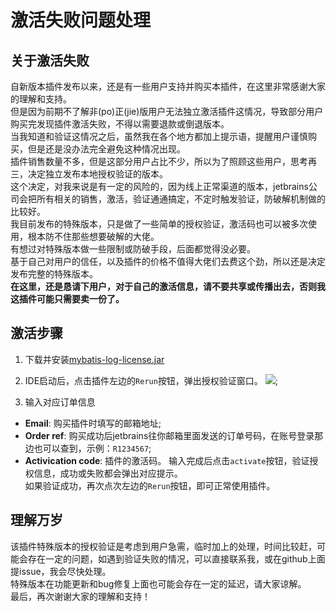 # 激活失败问题处理
## 关于激活失败
自新版本插件发布以来，还是有一些用户支持并购买本插件，在这里非常感谢大家的理解和支持。  
但是因为前期不了解非(po)正(jie)版用户无法独立激活插件这情况，导致部分用户购买完发现插件激活失败，不得以需要退款或倒退版本。  
当我知道和验证这情况之后，虽然我在各个地方都加上提示语，提醒用户谨慎购买，但是还是没办法完全避免这种情况出现。  
插件销售数量不多，但是这部分用户占比不少，所以为了照顾这些用户，思考再三，决定独立发布本地授权验证的版本。  
这个决定，对我来说是有一定的风险的，因为线上正常渠道的版本，jetbrains公司会把所有相关的销售，激活，验证通通搞定，不定时触发验证，防破解机制做的比较好。    
我目前发布的特殊版本，只是做了一些简单的授权验证，激活码也可以被多次使用，根本防不住那些想要破解的大佬。  
有想过对特殊版本做一些限制或防破手段，后面都觉得没必要。  
基于自己对用户的信任，以及插件的价格不值得大佬们去费这个劲，所以还是决定发布完整的特殊版本。  
**在这里，还是恳请下用户，对于自己的激活信息，请不要共享或传播出去，否则我这插件可能只需要卖一份了。**  

## 激活步骤
1. 下载并安装[mybatis-log-license.jar](https://raw.githubusercontent.com/kookob/mybatis-log-plugin/master/dist/mybatis-log-license.jar)
2. IDE启动后，点击插件左边的`Rerun`按钮，弹出授权验证窗口。
![](https://raw.githubusercontent.com/kookob/mybatis-log-plugin/master/snapshot/license.png);

3. 输入对应订单信息
* **Email**: 购买插件时填写的邮箱地址;
* **Order ref**: 购买成功后jetbrains往你邮箱里面发送的订单号码，在账号登录那边也可以查到，示例：`R1234567`;
* **Activication code**: 插件的激活码。
输入完成后点击`activate`按钮，验证授权信息，成功或失败都会弹出对应提示。  
如果验证成功，再次点次左边的`Rerun`按钮，即可正常使用插件。

## 理解万岁
该插件特殊版本的授权验证是考虑到用户急需，临时加上的处理，时间比较赶，可能会存在一定的问题，如遇到验证失败的情况，可以直接联系我，或在github上面提issue，我会尽快处理。  
特殊版本在功能更新和bug修复上面也可能会存在一定的延迟，请大家谅解。  
最后，再次谢谢大家的理解和支持！